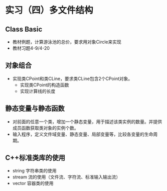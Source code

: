 # 实习（四）多文件结构

## Class Basic
- 教材例题，计算游泳池的总价，要求用对象Circle来实现
- 教材习题4-9/4-20

## 对象组合
- 实现类CPoint和类CLine，要求类CLine包含2个CPoint对象。
	- 实现类CPoint的构造函数
	- 实现计算线的长度
	
## 静态变量与静态函数
- 对前面的任意一个类，增加一个静态变量，用于描述该类实例的数量。并提供成员函数获取类对象的实例个数。
- 输入程序，定义文件域变量、静态变量、局部变量等，比较各变量的生命周期。

## C++标准类库的使用
- string 字符串类的使用
- stream 流的使用（文件流、字符流、标准输入输出流）
- vector 容器类的使用


